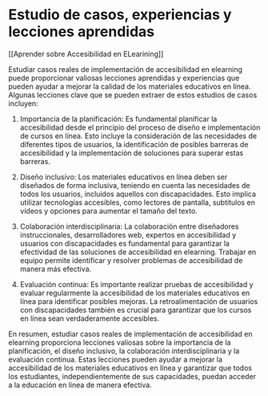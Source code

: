 # Estudio de casos, experiencias y lecciones aprendidas

[[Aprender sobre Accesibilidad en ELearining]]

Estudiar casos reales de implementación de accesibilidad en elearning puede proporcionar valiosas lecciones aprendidas y experiencias que pueden ayudar a mejorar la calidad de los materiales educativos en línea. Algunas lecciones clave que se pueden extraer de estos estudios de casos incluyen:

1. Importancia de la planificación: Es fundamental planificar la accesibilidad desde el principio del proceso de diseño e implementación de cursos en línea. Esto incluye la consideración de las necesidades de diferentes tipos de usuarios, la identificación de posibles barreras de accesibilidad y la implementación de soluciones para superar estas barreras.

2. Diseño inclusivo: Los materiales educativos en línea deben ser diseñados de forma inclusiva, teniendo en cuenta las necesidades de todos los usuarios, incluidos aquellos con discapacidades. Esto implica utilizar tecnologías accesibles, como lectores de pantalla, subtítulos en vídeos y opciones para aumentar el tamaño del texto.

3. Colaboración interdisciplinaria: La colaboración entre diseñadores instruccionales, desarrolladores web, expertos en accesibilidad y usuarios con discapacidades es fundamental para garantizar la efectividad de las soluciones de accesibilidad en elearning. Trabajar en equipo permite identificar y resolver problemas de accesibilidad de manera más efectiva.

4. Evaluación continua: Es importante realizar pruebas de accesibilidad y evaluar regularmente la accesibilidad de los materiales educativos en línea para identificar posibles mejoras. La retroalimentación de usuarios con discapacidades también es crucial para garantizar que los cursos en línea sean verdaderamente accesibles.

En resumen, estudiar casos reales de implementación de accesibilidad en elearning proporciona lecciones valiosas sobre la importancia de la planificación, el diseño inclusivo, la colaboración interdisciplinaria y la evaluación continua. Estas lecciones pueden ayudar a mejorar la accesibilidad de los materiales educativos en línea y garantizar que todos los estudiantes, independientemente de sus capacidades, puedan acceder a la educación en línea de manera efectiva.
